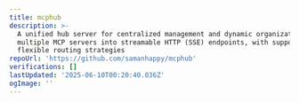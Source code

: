 ```yaml
---
title: mcphub
description: >-
  A unified hub server for centralized management and dynamic organization of
  multiple MCP servers into streamable HTTP (SSE) endpoints, with support for
  flexible routing strategies
repoUrl: 'https://github.com/samanhappy/mcphub'
verifications: []
lastUpdated: '2025-06-10T00:20:40.036Z'
ogImage: ''
---
```


